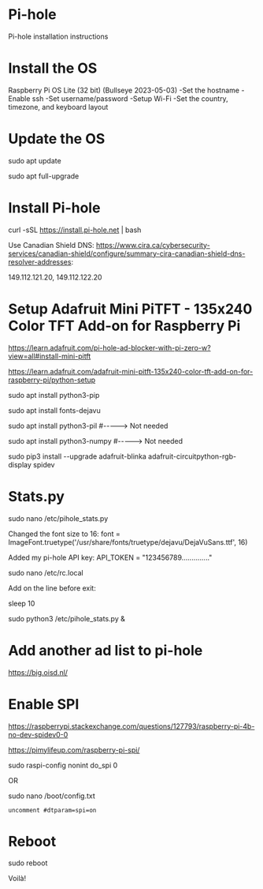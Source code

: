 # Pi-hole
Pi-hole installation instructions

# Install the OS
Raspberry Pi OS Lite (32 bit) (Bullseye 2023-05-03)
-Set the hostname
-Enable ssh
-Set username/password
-Setup Wi-Fi
-Set the country, timezone, and keyboard layout

# Update the OS
sudo apt update

sudo apt full-upgrade


# Install Pi-hole
curl -sSL https://install.pi-hole.net | bash

Use Canadian Shield DNS: https://www.cira.ca/cybersecurity-services/canadian-shield/configure/summary-cira-canadian-shield-dns-resolver-addresses:

149.112.121.20, 149.112.122.20


# Setup Adafruit Mini PiTFT - 135x240 Color TFT Add-on for Raspberry Pi
https://learn.adafruit.com/pi-hole-ad-blocker-with-pi-zero-w?view=all#install-mini-pitft

https://learn.adafruit.com/adafruit-mini-pitft-135x240-color-tft-add-on-for-raspberry-pi/python-setup

sudo apt install python3-pip

sudo apt install fonts-dejavu

sudo apt install python3-pil    #-----> Not needed

sudo apt install python3-numpy     #-----> Not needed

sudo pip3 install --upgrade adafruit-blinka adafruit-circuitpython-rgb-display spidev

# Stats.py
sudo nano /etc/pihole_stats.py

Changed the font size to 16:
font = ImageFont.truetype('/usr/share/fonts/truetype/dejavu/DejaVuSans.ttf', 16)

Added my pi-hole API key:
API_TOKEN = "123456789.............."

sudo nano /etc/rc.local

Add on the line before exit:

  sleep 10
  
  sudo python3 /etc/pihole_stats.py &

# Add another ad list to pi-hole
https://big.oisd.nl/


# Enable SPI
https://raspberrypi.stackexchange.com/questions/127793/raspberry-pi-4b-no-dev-spidev0-0

https://pimylifeup.com/raspberry-pi-spi/

  sudo raspi-config nonint do_spi 0
  
  OR

  sudo nano /boot/config.txt
  
    uncomment #dtparam=spi=on

# Reboot
sudo reboot

Voilà!
